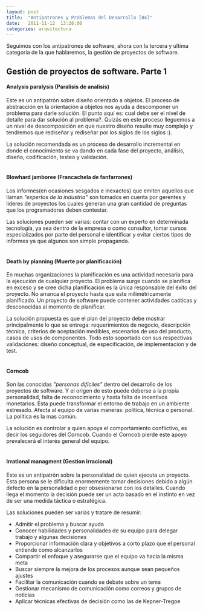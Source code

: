 ```yaml
---
layout: post
title:  "Antipatrones y Problemas del Desarrollo [04]"
date:   2011-11-12  13:28:00
categories: arquitectura
---
```


Seguimos con los antipatrones de software, ahora con la tercera y ultima categoría de la que hablaremos, la gestión de 
proyectos de software.

## Gestión de proyectos de software. Parte 1

#### **Analysis paralysis (Paralisis de analisis)** 
Este es un antipatrón sobre diseño orientado a objetos. El proceso de abstracción en la orientación a objetos nos ayuda a 
descomponer un problema para darle solución. El punto aquí es: cual debe ser el nivel de detalle para dar solución al problema?. 
Quizás en este proceso lleguemos a un nivel de descomposición en que nuestro diseño resulte muy complejo y tendremos que 
rediseñar y rediseñar por los siglos de los siglos :). 

La solución recomendada es un proceso de desarrollo incremental en donde el conocimiento se va dando en cada fase del proyecto, 
análisis, diseño, codificación, testeo y validación.<br/><br/>

#### **Blowhard jamboree (Francachela de fanfarrones)** 
Los informes(en ocasiones sesgados e inexactos) que emiten aquellos que llaman _"expertos de la industria"_ son tomados en 
cuenta por gerentes y lideres de proyectos los cuales generan una gran cantidad de preguntas que los programadores deben contestar. 

Las soluciones pueden ser varias: contar con un experto en determinada tecnología, ya sea dentro de la empresa o como consultor, 
tomar cursos especializados por parte del personal e identificar y evitar ciertos tipos de informes ya que algunos son simple 
propaganda.<br/><br/>

#### **Death by planning (Muerte por planificación)** 
En muchas organizaciones la planificación es una actividad necesaria para la ejecución de cualquier proyecto. El problema surge 
cuando se planifica en exceso y se cree dicha planificación es la única responsable del éxito del proyecto. No arranca el proyecto 
hasta que este milimétricamente planificado. Un proyecto de software puede contener actividades caóticas y desconocidas al momento 
de planificar. 

La solución propuesta es que el plan del proyecto debe mostrar principalmente lo que se entrega: requerimientos de 
negocio, descripción técnica, criterios de aceptación medibles, escenarios de uso del producto, casos de usos de componentes.
Todo esto soportado con sus respectivas validaciones: diseño conceptual, de especificación, de implementacion y de test.<br/><br/>

#### **Corncob** 
Son las conocidas _"personas difíciles"_ dentro del desarrollo de los proyectos de software. Y el origen de esto puede deberse 
a la propia personalidad, falta de reconocimiento y hasta falta de incentivos monetarios. Esta puede transformar el entorno de 
trabajo en un ambiente estresado. Afecta al equipo de varias maneras: política, técnica o personal. La política es la mas común. 

La solución es controlar a quien apoya el comportamiento conflictivo, es decir los seguidores del Corncob. Cuando el Corncob 
pierde este apoyo prevalecerá el interés general del equipo.<br/><br/>

#### **Irrational managment (Gestion irracional)** 
Este es un antipatrón sobre la personalidad de quien ejecuta un proyecto. Esta persona se le dificulta enormemente tomar decisiones 
debido a algún defecto en la personalidad o por obsesionarse con los detalles. Cuando llega el momento la decisión puede ser un 
acto basado en el instinto en vez de ser una medida táctica o estratégica. 

Las soluciones pueden ser varias y tratare de resumir: 

* Admitir el problema y buscar ayuda 
* Conocer habilidades y personalidades de su equipo para delegar trabajo y algunas decisiones
* Proporcionar información clara y objetivos a corto plazo que el personal entiende como alcanzarlos
* Compartir el enfoque y asegurarse que el equipo va hacia la misma meta
* Buscar siempre la mejora de los procesos aunque sean pequeños ajustes
* Facilitar la comunicación cuando se debate sobre un tema
* Gestionar mecanismo de comunicación como correos y grupos de noticias
* Aplicar técnicas efectivas de decisión como las de Kepner-Tregoe